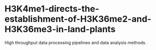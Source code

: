 # H3K4me1-directs-the-establishment-of-H3K36me2-and-H3K36me3-in-land-plants
High throughput data processing pipelines and data analysis methods.
